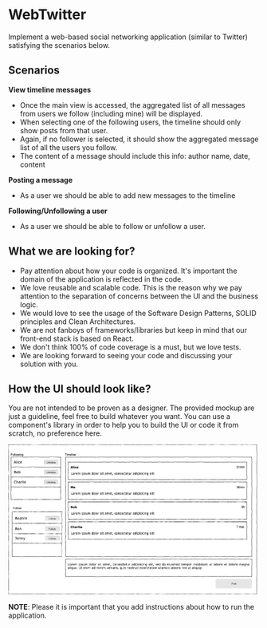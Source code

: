 WebTwitter
========================
  
Implement a web-based social networking application (similar to Twitter) satisfying the scenarios below.
 
<h2>Scenarios</h2> 

**View timeline messages** 
-  Once the main view is accessed, the aggregated list of all messages from users we follow (including mine) will be displayed.
-  When selecting one of the following users, the timeline should only show posts from that user.
-  Again, if no follower is selected, it should show the aggregated message list of all the users you follow.
-  The content of a message should include this info: author name, date, content


**Posting a message**
-  As a user we should be able to add new messages to the timeline 

**Following/Unfollowing a user**
- As a user we should be able to follow or unfollow a user.


<h2>What we are looking for?</h2>
 
* Pay attention about how your code is organized. It's important the domain of the application is reflected in the code.
* We love reusable and scalable code. This is the reason why we pay attention to the separation of concerns between the UI and the business logic.
* We would love to see the usage of the Software Design Patterns, SOLID principles and Clean Architectures.
* We are not fanboys of frameworks/libraries but keep in mind that our front-end stack is based on React.
* We don't think 100% of code coverage is a must, but we love tests.
* We are looking forward to seeing your code and discussing your solution with you.

<h2>How the UI should look like?</h2>

You are not intended to be proven as a designer. The provided mockup are just a guideline, feel free to build whatever you want. You can use a component's library in order to help you to build the UI or code it from scratch, no preference here.


![View the wall](resources/wireframe.png)
 
 
**NOTE**: Please it is important that you add instructions about how to run the application.
 
 
 

